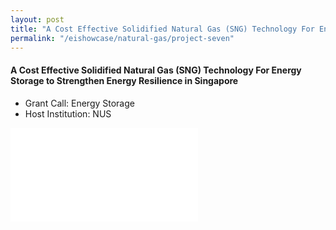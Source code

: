 ```yaml
---
layout: post
title: "A Cost Effective Solidified Natural Gas (SNG) Technology For Energy Storage to Strengthen Energy Resilience in Singapore"
permalink: "/eishowcase/natural-gas/project-seven"
---
```

#### A Cost Effective Solidified Natural Gas (SNG) Technology For Energy Storage to Strengthen Energy Resilience in Singapore
* Grant Call: Energy Storage
* Host Institution: NUS

<div class="showcase-embed-container">
	<embed type="application/pdf" src="/images/showcase/natural_gas_07.pdf#view=FitH">
</div>